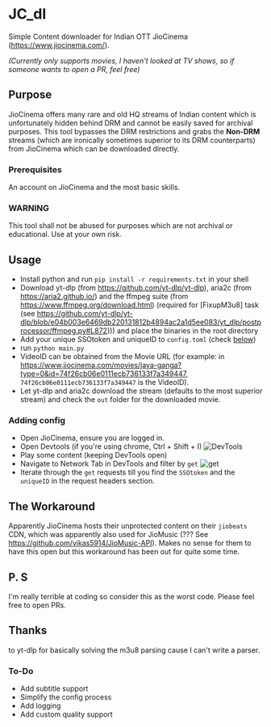 # JC_dl
Simple Content downloader for Indian OTT JioCinema (https://www.jiocinema.com/).

*(Currently only supports movies, I haven't looked at TV shows, so if someone wants to open a PR, feel free)*

## Purpose
JioCinema offers many rare and old HQ streams of Indian content which is unfortunately hidden behind DRM and cannot be easily saved for archival purposes. This tool bypasses the DRM restrictions and grabs the **Non-DRM** streams (which are ironically sometimes superior to its DRM counterparts) from JioCinema which can be downloaded directly.

### Prerequisites
An account on JioCinema and the most basic skills.

### WARNING
This tool shall not be abused for purposes which are not archival or educational. Use at your own risk.

## Usage
* Install python and run `pip install -r requirements.txt` in your shell
* Download yt-dlp (from https://github.com/yt-dlp/yt-dlp), aria2c (from https://aria2.github.io/) and the ffmpeg suite (from https://www.ffmpeg.org/download.html)
(required for [FixupM3u8] task (see https://github.com/yt-dlp/yt-dlp/blob/e04b003e6469db220131812b4894ac2a1d5ee083/yt_dlp/postprocessor/ffmpeg.py#L872))) and place the binaries in the root directory
* Add your unique SSOtoken and uniqueID to `config.toml` (check [below](https://github.com/astravaganza/JC_dl#adding-config))
* run `python main.py`
* VideoID can be obtained from the Movie URL (for example: in https://www.jiocinema.com/movies/jaya-ganga?type=0&id=74f26cb06e0111ecb736133f7a349447, `74f26cb06e0111ecb736133f7a349447` is the VideoID). 
* Let yt-dlp and aria2c download the stream (defaults to the most superior stream) and check the `out` folder for the downloaded movie.

### Adding config
* Open JioCinema, ensure you are logged in. 
* Open Devtools (if you're using chrome, Ctrl + Shift + I) 
![DevTools](https://i.ibb.co/rpQhbF7/image.png)
* Play some content (keeping DevTools open)
* Navigate to Network Tab in DevTools and filter by `get`
![get](https://i.ibb.co/gd2pSj5/image.png)
* Iterate through the `get` requests till you find the `SSOtoken` and the `uniqueID` in the request headers section. 

## The Workaround
Apparently JioCinema hosts their unprotected content on their `jiobeats` CDN, which was apparently also used for JioMusic (??? See https://github.com/vikas5914/JioMusic-API). 
Makes no sense for them to have this open but this workaround has been out for quite some time.

## P. S
I'm really terrible at coding so consider this as the worst code. Please feel free to open PRs.

## Thanks
to yt-dlp for basically solving the m3u8 parsing cause I can't write a parser.

### To-Do
* Add subtitle support
* Simplify the config process
* Add logging
* Add custom quality support
